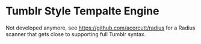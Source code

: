 Tumblr Style Tempalte Engine
============================

Not developed anymore, see https://github.com/acorcutt/radius for a Radius scanner that gets close to supporting full Tumblr syntax.